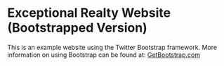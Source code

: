 # Exceptional Realty Website (Bootstrapped Version)

This is an example website using the Twitter Bootstrap framework. More information on using Bootstrap can be found at: [GetBootstrap.com](http://getbootstrap.com)
